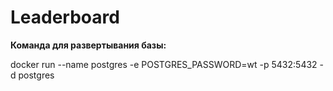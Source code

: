 # Leaderboard

**Команда для развертывания базы:**

docker run --name postgres -e POSTGRES_PASSWORD=wt -p 5432:5432 -d postgres
